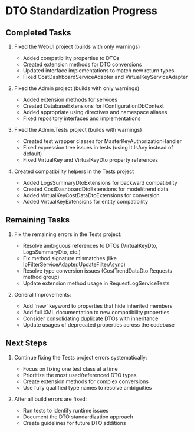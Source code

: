 # DTO Standardization Progress

## Completed Tasks

1. Fixed the WebUI project (builds with only warnings)
   - Added compatibility properties to DTOs
   - Created extension methods for DTO conversions
   - Updated interface implementations to match new return types
   - Fixed CostDashboardServiceAdapter and VirtualKeyServiceAdapter

2. Fixed the Admin project (builds with only warnings)
   - Added extension methods for services
   - Created DatabaseExtensions for IConfigurationDbContext
   - Added appropriate using directives and namespace aliases
   - Fixed repository interfaces and implementations

3. Fixed the Admin.Tests project (builds with warnings)
   - Created test wrapper classes for MasterKeyAuthorizationHandler
   - Fixed expression tree issues in tests (using It.IsAny instead of default)
   - Fixed VirtualKey and VirtualKeyDto property references

4. Created compatibility helpers in the Tests project
   - Added LogsSummaryDtoExtensions for backward compatibility
   - Created CostDashboardDtoExtensions for model/trend data
   - Added VirtualKeyCostDataDtoExtensions for conversion
   - Added VirtualKeyExtensions for entity compatibility

## Remaining Tasks

1. Fix the remaining errors in the Tests project:
   - Resolve ambiguous references to DTOs (VirtualKeyDto, LogsSummaryDto, etc.)
   - Fix method signature mismatches (like IpFilterServiceAdapter.UpdateFilterAsync)
   - Resolve type conversion issues (CostTrendDataDto.Requests method group)
   - Update extension method usage in RequestLogServiceTests

2. General Improvements:
   - Add 'new' keyword to properties that hide inherited members
   - Add full XML documentation to new compatibility properties
   - Consider consolidating duplicate DTOs with inheritance
   - Update usages of deprecated properties across the codebase

## Next Steps

1. Continue fixing the Tests project errors systematically:
   - Focus on fixing one test class at a time
   - Prioritize the most used/referenced DTO types
   - Create extension methods for complex conversions
   - Use fully qualified type names to resolve ambiguities

2. After all build errors are fixed:
   - Run tests to identify runtime issues
   - Document the DTO standardization approach
   - Create guidelines for future DTO additions